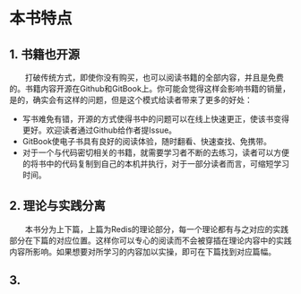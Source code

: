 # 本书特点

## 1. 书籍也开源

&ensp;&ensp;&ensp;&ensp;打破传统方式，即使你没有购买，也可以阅读书籍的全部内容，并且是免费的。书籍内容开源在Github和GitBook上。你可能会觉得这样会影响书籍的销量，是的，确实会有这样的问题，但是这个模式给读者带来了更多的好处：

* 写书难免有错，开源的方式使得书中的问题可以在线上快速更正，使该书变得更好。欢迎读者通过Github给作者提Issue。
* GitBook使电子书具有良好的阅读体验，随时翻看、快速查找、免携带。
* 对于一个与代码密切相关的书籍，就需要学习者不断的去练习，读者可以方便的将书中的代码复制到自己的本机并执行，对于一部分读者而言，可缩短学习时间。

## 2. 理论与实践分离

&ensp;&ensp;&ensp;&ensp;本书分为上下篇，上篇为Redis的理论部分，每一个理论都有与之对应的实践部分在下篇的对应位置。这样你可以专心的阅读而不会被穿插在理论内容中的实践内容所影响。如果想要对所学习的内容加以实操，即可在下篇找到对应篇幅。

## 3.


